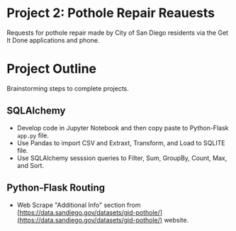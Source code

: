 # Project 2: Pothole Repair Reauests

Requests for pothole repair made by City of San Diego residents via the Get It Done applications and phone.

# Project Outline

Brainstorming steps to complete projects.

## SQLAlchemy

- Develop code in Jupyter Notebook and then copy paste to Python-Flask `app.py` file.
- Use Pandas to import CSV and Extraxt, Transform, and Load to SQLITE file.
- Use SQLAlchemy sesssion queries to Filter, Sum, GroupBy, Count, Max, and Sort.

## Python-Flask Routing

- Web Scrape "Additional Info" section from [https://data.sandiego.gov/datasets/gid-pothole/](https://data.sandiego.gov/datasets/gid-pothole/) website.
